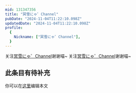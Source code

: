 ```yaml
---
mid: 131347356
title: "冥雪にゃ゜Channel"
pubDate: "2024-11-04T11:22:10.098Z"
updatedDate: "2024-11-04T11:22:10.098Z"
profile:
  {
    Nickname: ["冥雪にゃ゜Channel"],
  }
---
```


关注[冥雪にゃ゜Channel](https://space.bilibili.com/131347356)谢谢喵~ 关注[冥雪にゃ゜Channel](https://space.bilibili.com/131347356)谢谢喵~

## 此条目有待补充
你可以在[这里](https://github.com/Yuhanawa/VTuber.ICU-Content/edit/master/v/冥雪にゃ゜Channel/index.md)编辑本文
